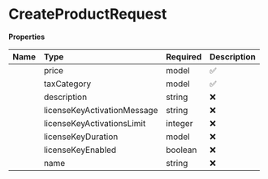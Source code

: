 # CreateProductRequest



**Properties**

| Name | Type | Required | Description |
| :-------- | :----------| :----------| :----------|
    | price | model | ✅ |  |
    | taxCategory | model | ✅ | Represents the different categories of taxation applicable to various products and services. |
    | description | string | ❌ | Optional description of the product |
    | licenseKeyActivationMessage | string | ❌ | Optional message displayed during license key activation |
    | licenseKeyActivationsLimit | integer | ❌ | The number of times the license key can be activated. Must be 0 or greater |
    | licenseKeyDuration | model | ❌ |  |
    | licenseKeyEnabled | boolean | ❌ | When true, generates and sends a license key to your customer. Defaults to false |
    | name | string | ❌ | Optional name of the product |




<!-- This file was generated by liblab | https://liblab.com/ -->